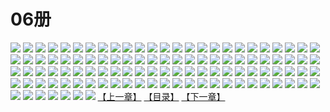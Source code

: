 # 06册
![](https://mao.mhtupian.com/uploads/img/7563/111235/1.jpg)
![](https://mao.mhtupian.com/uploads/img/7563/111235/2.jpg)
![](https://mao.mhtupian.com/uploads/img/7563/111235/3.jpg)
![](https://mao.mhtupian.com/uploads/img/7563/111235/4.jpg)
![](https://mao.mhtupian.com/uploads/img/7563/111235/5.jpg)
![](https://mao.mhtupian.com/uploads/img/7563/111235/6.jpg)
![](https://mao.mhtupian.com/uploads/img/7563/111235/7.jpg)
![](https://mao.mhtupian.com/uploads/img/7563/111235/8.jpg)
![](https://mao.mhtupian.com/uploads/img/7563/111235/9.jpg)
![](https://mao.mhtupian.com/uploads/img/7563/111235/10.jpg)
![](https://mao.mhtupian.com/uploads/img/7563/111235/11.jpg)
![](https://mao.mhtupian.com/uploads/img/7563/111235/12.jpg)
![](https://mao.mhtupian.com/uploads/img/7563/111235/13.jpg)
![](https://mao.mhtupian.com/uploads/img/7563/111235/14.jpg)
![](https://mao.mhtupian.com/uploads/img/7563/111235/15.jpg)
![](https://mao.mhtupian.com/uploads/img/7563/111235/16.jpg)
![](https://mao.mhtupian.com/uploads/img/7563/111235/17.jpg)
![](https://mao.mhtupian.com/uploads/img/7563/111235/18.jpg)
![](https://mao.mhtupian.com/uploads/img/7563/111235/19.jpg)
![](https://mao.mhtupian.com/uploads/img/7563/111235/20.jpg)
![](https://mao.mhtupian.com/uploads/img/7563/111235/21.jpg)
![](https://mao.mhtupian.com/uploads/img/7563/111235/22.jpg)
![](https://mao.mhtupian.com/uploads/img/7563/111235/23.jpg)
![](https://mao.mhtupian.com/uploads/img/7563/111235/24.jpg)
![](https://mao.mhtupian.com/uploads/img/7563/111235/25.jpg)
![](https://mao.mhtupian.com/uploads/img/7563/111235/26.jpg)
![](https://mao.mhtupian.com/uploads/img/7563/111235/27.jpg)
![](https://mao.mhtupian.com/uploads/img/7563/111235/28.jpg)
![](https://mao.mhtupian.com/uploads/img/7563/111235/29.jpg)
![](https://mao.mhtupian.com/uploads/img/7563/111235/30.jpg)
![](https://mao.mhtupian.com/uploads/img/7563/111235/31.jpg)
![](https://mao.mhtupian.com/uploads/img/7563/111235/32.jpg)
![](https://mao.mhtupian.com/uploads/img/7563/111235/33.jpg)
![](https://mao.mhtupian.com/uploads/img/7563/111235/34.jpg)
![](https://mao.mhtupian.com/uploads/img/7563/111235/35.jpg)
![](https://mao.mhtupian.com/uploads/img/7563/111235/36.jpg)
![](https://mao.mhtupian.com/uploads/img/7563/111235/37.jpg)
![](https://mao.mhtupian.com/uploads/img/7563/111235/38.jpg)
![](https://mao.mhtupian.com/uploads/img/7563/111235/39.jpg)
![](https://mao.mhtupian.com/uploads/img/7563/111235/40.jpg)
![](https://mao.mhtupian.com/uploads/img/7563/111235/41.jpg)
![](https://mao.mhtupian.com/uploads/img/7563/111235/42.jpg)
![](https://mao.mhtupian.com/uploads/img/7563/111235/43.jpg)
![](https://mao.mhtupian.com/uploads/img/7563/111235/44.jpg)
![](https://mao.mhtupian.com/uploads/img/7563/111235/45.jpg)
![](https://mao.mhtupian.com/uploads/img/7563/111235/46.jpg)
![](https://mao.mhtupian.com/uploads/img/7563/111235/47.jpg)
![](https://mao.mhtupian.com/uploads/img/7563/111235/48.jpg)
![](https://mao.mhtupian.com/uploads/img/7563/111235/49.jpg)
![](https://mao.mhtupian.com/uploads/img/7563/111235/50.jpg)
![](https://mao.mhtupian.com/uploads/img/7563/111235/51.jpg)
![](https://mao.mhtupian.com/uploads/img/7563/111235/52.jpg)
![](https://mao.mhtupian.com/uploads/img/7563/111235/53.jpg)
![](https://mao.mhtupian.com/uploads/img/7563/111235/54.jpg)
![](https://mao.mhtupian.com/uploads/img/7563/111235/55.jpg)
![](https://mao.mhtupian.com/uploads/img/7563/111235/56.jpg)
![](https://mao.mhtupian.com/uploads/img/7563/111235/57.jpg)
![](https://mao.mhtupian.com/uploads/img/7563/111235/58.jpg)
![](https://mao.mhtupian.com/uploads/img/7563/111235/59.jpg)
![](https://mao.mhtupian.com/uploads/img/7563/111235/60.jpg)
![](https://mao.mhtupian.com/uploads/img/7563/111235/61.jpg)
![](https://mao.mhtupian.com/uploads/img/7563/111235/62.jpg)
![](https://mao.mhtupian.com/uploads/img/7563/111235/63.jpg)
![](https://mao.mhtupian.com/uploads/img/7563/111235/64.jpg)
![](https://mao.mhtupian.com/uploads/img/7563/111235/65.jpg)
![](https://mao.mhtupian.com/uploads/img/7563/111235/66.jpg)
![](https://mao.mhtupian.com/uploads/img/7563/111235/67.jpg)
![](https://mao.mhtupian.com/uploads/img/7563/111235/68.jpg)
![](https://mao.mhtupian.com/uploads/img/7563/111235/69.jpg)
![](https://mao.mhtupian.com/uploads/img/7563/111235/70.jpg)
![](https://mao.mhtupian.com/uploads/img/7563/111235/71.jpg)
![](https://mao.mhtupian.com/uploads/img/7563/111235/72.jpg)
![](https://mao.mhtupian.com/uploads/img/7563/111235/73.jpg)
![](https://mao.mhtupian.com/uploads/img/7563/111235/74.jpg)
![](https://mao.mhtupian.com/uploads/img/7563/111235/75.jpg)
![](https://mao.mhtupian.com/uploads/img/7563/111235/76.jpg)
![](https://mao.mhtupian.com/uploads/img/7563/111235/77.jpg)
![](https://mao.mhtupian.com/uploads/img/7563/111235/78.jpg)
![](https://mao.mhtupian.com/uploads/img/7563/111235/79.jpg)
![](https://mao.mhtupian.com/uploads/img/7563/111235/80.jpg)
![](https://mao.mhtupian.com/uploads/img/7563/111235/81.jpg)
![](https://mao.mhtupian.com/uploads/img/7563/111235/82.jpg)
![](https://mao.mhtupian.com/uploads/img/7563/111235/83.jpg)
![](https://mao.mhtupian.com/uploads/img/7563/111235/84.jpg)
![](https://mao.mhtupian.com/uploads/img/7563/111235/85.jpg)
![](https://mao.mhtupian.com/uploads/img/7563/111235/86.jpg)
![](https://mao.mhtupian.com/uploads/img/7563/111235/87.jpg)
![](https://mao.mhtupian.com/uploads/img/7563/111235/88.jpg)
![](https://mao.mhtupian.com/uploads/img/7563/111235/89.jpg)
![](https://mao.mhtupian.com/uploads/img/7563/111235/90.jpg)
![](https://mao.mhtupian.com/uploads/img/7563/111235/91.jpg)
![](https://mao.mhtupian.com/uploads/img/7563/111235/92.jpg)
![](https://mao.mhtupian.com/uploads/img/7563/111235/93.jpg)
![](https://mao.mhtupian.com/uploads/img/7563/111235/94.jpg)
![](https://mao.mhtupian.com/uploads/img/7563/111235/95.jpg)
![](https://mao.mhtupian.com/uploads/img/7563/111235/96.jpg)
![](https://mao.mhtupian.com/uploads/img/7563/111235/97.jpg)
![](https://mao.mhtupian.com/uploads/img/7563/111235/98.jpg)
![](https://mao.mhtupian.com/uploads/img/7563/111235/99.jpg)
![](https://mao.mhtupian.com/uploads/img/7563/111235/100.jpg)
![](https://mao.mhtupian.com/uploads/img/7563/111235/101.jpg)
![](https://mao.mhtupian.com/uploads/img/7563/111235/102.jpg)
![](https://mao.mhtupian.com/uploads/img/7563/111235/103.jpg)
![](https://mao.mhtupian.com/uploads/img/7563/111235/104.jpg)
![](https://mao.mhtupian.com/uploads/img/7563/111235/105.jpg)
![](https://mao.mhtupian.com/uploads/img/7563/111235/106.jpg)
![](https://mao.mhtupian.com/uploads/img/7563/111235/107.jpg)
[【上一章】](./175.md)
[【目录】](./README.md)
[【下一章】](./177.md)
